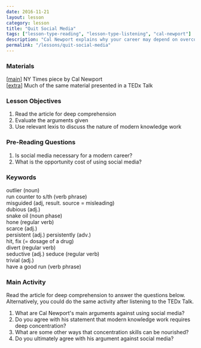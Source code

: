 ```yaml
---
date: 2016-11-21
layout: lesson
category: lesson
title: "Quit Social Media"
tags: ["lesson-type-reading", "lesson-type-listening", "cal-newport"]
description: "Cal Newport explains why your career may depend on overcoming bad habits that social media exacerbates" 
permalink: "/lessons/quit-social-media"
--- 
```


### Materials 

[<a href="http://www.nytimes.com/2016/11/20/jobs/quit-social-media-your-career-may-depend-on-it.html" target="_blank">main</a>] NY Times piece by Cal Newport  
[<a href="https://www.youtube.com/watch?v=3E7hkPZ-HTk" target="_blank">extra</a>] Much of the same material presented in a TEDx Talk  

### Lesson Objectives 

1. Read the article for deep comprehension  
2. Evaluate the arguments given
3. Use relevant lexis to discuss the nature of modern knowledge work 

### Pre-Reading Questions 

1. Is social media necessary for a modern career? 
2. What is the opportunity cost of using social media? 

### Keywords  

outlier (noun)  
run counter to s/th (verb phrase)  
misguided (adj, result. source = misleading)  
dubious (adj.)  
snake oil (noun phase)  
hone (regular verb)  
scarce (adj.)  
persistent (adj.) persistently (adv.)  
hit, fix (= dosage of a drug)  
divert (regular verb)  
seductive (adj.) seduce (regular verb)  
trivial (adj.)  
have a good run (verb phrase)  

### Main Activity 

Read the article for deep comprehension to answer the questions below. Alternatively, you could do the same activity after listening to the TEDx Talk. 

1. What are Cal Newport's main arguments against using social media? 
2. Do you agree with his statement that modern knowledge work requires deep concentration? 
3. What are some other ways that concentration skills can be nourished? 
4. Do you ultimately agree with his argument against social media? 

